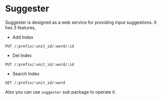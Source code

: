 # Suggester

Suggester is designed as a web service for providing input suggestions. It has 3 features,

* Add Index

`PUT /:prefix/:unit_id/:word/:id`

* Del Index

`PUT /:prefix/:unit_id/:word/:id`

* Search Index

`GET /:prefix/:unit_id/:word`

Also you can use `suggester` sub package to operate it.